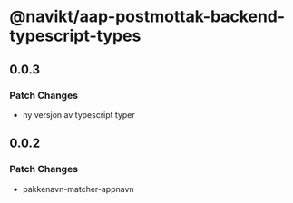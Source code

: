 # @navikt/aap-postmottak-backend-typescript-types

## 0.0.3

### Patch Changes

- ny versjon av typescript typer

## 0.0.2

### Patch Changes

- pakkenavn-matcher-appnavn
